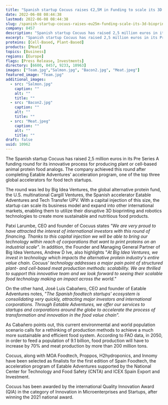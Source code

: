 ```yaml
---
title: "Spanish startup Cocuus raises €2,5M in Funding to scale its 3D bioprinting technology for the production of alternative proteins"
date: 2022-06-08 08:44:38
lastmod: 2022-06-08 08:44:38
slug: /spanish-startup-cocuus-raises-eu25m-funding-scale-its-3d-bioprinting-technology-production
company: 8457
description: "Spanish startup Cocuus has raised 2,5 million euros in its Pre Series A funding round for its innovative process for producing plant or cell-based animal protein food analogs."
excerpt: "Spanish startup Cocuus has raised 2,5 million euros in its Pre Series A funding round for its innovative process for producing plant or cell-based animal protein food analogs."
proteins: [Cell-Based, Plant-Based]
products: [Meat]
topics: [Business]
regions: [Europe]
flags: [Press Release, Investments]
directory: [6600, 8457, 9233, 10963]
images: ["Team.jpg","Salmon.jpg", "Bacon2.jpg", "Meat.jpeg"]
featured_image: "Team.jpg"
additional_images:
  - src: "Salmon.jpg"
    caption: ""
    alt: ""
    title: ""
  - src: "Bacon2.jpg"
    caption: ""
    alt: ""
    title: ""
  - src: "Meat.jpeg"
    caption: ""
    alt: ""
    title: ""
draft: false
uuid: 10962
---
```

The Spanish startup Cocuus has raised 2,5 million euros in its Pre
Series A funding round for its innovative process for producing plant or
cell-based animal protein food analogs. The company achieved this round
after completing Eatable Adventures\' acceleration program, one of the
top three global accelerators for food tech startups.

The round was led by Big Idea Ventures, the global alternative protein
fund, the U.S. multinational Cargill Ventures, the Spanish accelerator
Eatable Adventures and Tech Transfer UPV. With a capital injection of
this size, the startup can scale its business model and expand into
other international markets, enabling them to utilize their disruptive
3D bioprinting and robotics technologies to create more sustainable and
nutritious food products.

Patxi Larumbe, CEO and founder of Cocuus states *\"We are very proud to
have attracted the interest of international investors with this round
of financing. Thanks to this capital injection we will be able to bring
our technology within reach of corporations that want to print proteins
on an industrial scale\"*. In addition, the Founder and Managing General
Partner of Big Idea Ventures, Andrew D Ive, also highlights "*At Big
Idea Ventures, we invest in technology which impacts the alternative
protein industry's entire value chain. Cocuus' technology addresses a
major pain point of structured plant- and cell-based meat production
methods: scalability. We are thrilled to support this innovative team
and we look forward to seeing their scalable food technology making an
impact across the world.\"* 

On the other hand, José Luis Cabañero, CEO and founder of Eatable
Adventures notes, *\"The Spanish foodtech startups' ecosystem is
consolidating very quickly, attracting major investors and international
corporations. Through Eatable Adventures, we offer our services to
startups and corporations around the globe to accelerate the process of
transformation and innovation in the food value chain\".*

As Cabañero points out, this current environmental and world population
scenario calls for a rethinking of production methods to achieve a much
more sustainable and efficient food system. According to FAO data, in
2050, in order to feed a population of 9.1 billion, food production will
have to increase by 70% and meat production by more than 200 million
tons.

Cocuus, along with MOA Foodtech, Proppos, H2hydroponics, and Innomy have
been selected as finalists for the first edition of Spain Foodtech, the
acceleration program of Eatable Adventures supported by the National
Center for Technology and Food Safety (CNTA) and ICEX Spain Export and
Investment.

Cocuus has been awarded by the international Quality Innovation Award
(QIA) in the category of Innovation in Microenterprises and Startups,
after winning the 2021 national award.
